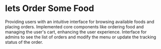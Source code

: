 # lets Order Some Food
Providing users with an intuitive interface for browsing available foods and placing orders. Implemented core components like ordering food and managing the user's cart, enhancing the user experience. Interface for admins to see the list of orders and modify the menu or update the tracking status of the order.
